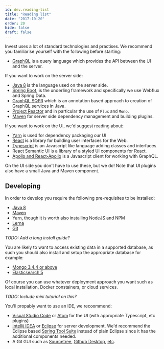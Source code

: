 ```yaml
---
id: dev.reading-list
title: "Reading list"
date: "2017-10-20"
order: 20
hide: false
draft: false
---
```


Invest uses a lot of standard technologies and practises. We recommend you familiarise yourself with the following before starting:

* [GraphQL](http://graphql.org/) is a query language which provides the API between the UI and the server.

If you want to work on the server side:

* [Java 8](https://www.oracle.com/uk/java/index.html) is the language used on the server side.
* [Spring Boot](https://projects.spring.io/spring-boot/), is the underling framework and specifically we use Webflux and Spring Data.
* [GraphQL SQPR](https://github.com/leangen/graphql-spqr) which is an annotation based approach to creation of GraphQL services in Java.
* [Project Reactor](https://projectreactor.io/) and in particular the use of `Flux` and `Mono`.
* [Maven](https://maven.apache.org/) for server side dependency management and building plugins.

If you want to work on the UI, we'd suggest reading about:

* [Yarn](https://yarnpkg.com/lang/en/) is used for dependency packaging our UI 
* [React](https://reactjs.org/) is a library for building user interfaces for the Web.
* [Typescript](https://www.typescriptlang.org/) is an Javascript like language adding classes and interfaces.
* [React Semantic UI](https://react.semantic-ui.com) is a library of a styled UI components for React.
* [Apollo and React-Apollo](https://www.apollographql.com) is a Javascript client for working with GraphQL.

On the UI side you don't have to use these, but we do! Note that UI plugins also have a small Java and Maven component.

## Developing

In order to develop you require the following pre-requisites to be installed:

* [Java 8](https://www.oracle.com/uk/java/index.html)
* [Maven](https://maven.apache.org/)
* [Yarn](https://yarnpkg.com/lang/en/), though it is worth also installing [NodeJS and NPM](https://nodejs.org/en/)
* [Lerna](https://lernajs.io/)
* [Git](https://git-scm.com/) 

*TODO: Add a long install guide?*

You are likely to want to access existing data in a supported database, as such you should also install and setup the appropriate database for example:

* [Mongo 3.4.4 or above](https://www.mongodb.com/)
* [Elasticsearch 5](https://www.elastic.co)

Of course you can use whatever deployment approach you want such as local installation, Docker constainers, or cloud services.

*TODO: Include mini tutorial on this?*

You'll propably want to use an IDE, we recoommend:

* [Visual Studio Code](https://code.visualstudio.com/) or [Atom](https://atom.io/) for the UI (with appropriate Typescript, etc plugins)
* [Intellij IDEA](https://www.jetbrains.com/idea/) or [Eclipse](https://www.eclipse.org/) for server development. We'd recommend the Eclipse based [Spring Tool Suite](https://spring.io/tools) instead of plain Eclipse since it has the additional components needed.
* A Git GUI such as [Sourcetree](https://www.sourcetreeapp.com/), [Github Desktop](https://desktop.github.com/), [etc](https://git-scm.com/downloads/guis/).